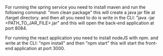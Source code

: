 For running the spring service you need to install maven and run the following command:
"mvn clean package" this will create a java jar file at /target directory.
and then all you need to do is write in the CLI: "java -jar <PATH_TO_JAR_FILE>.jar"
and this will open the back-end application at port 8084.

For running the react application you need to install nodeJS with npm.
and write at the CLI: "npm install" and then "npm start" this will start the front-end application at port 3000.
